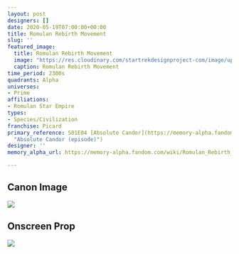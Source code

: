 ```yaml
---
layout: post
designers: []
date: 2020-05-19T07:00:00+00:00
title: Romulan Rebirth Movement
slug: ''
featured_image:
  title: Romulan Rebirth Movement
  image: "https://res.cloudinary.com/startrekdesignproject-com/image/upload/v1589924659/RomulanRebirthMovement.png"
  caption: Romulan Rebirth Movement
time_period: 2300s
quadrants: Alpha
universes:
- Prime
affiliations:
- Romulan Star Empire
types:
- Species/Civilization
franchise: Picard
primary_reference: S01E04 [Absolute Candor](https://memory-alpha.fandom.com/wiki/Absolute_Candor_(episode)
  "Absolute Candor (episode)")
designer: ''
memory_alpha_url: https://memory-alpha.fandom.com/wiki/Romulan_Rebirth_movement

---
```

## Canon Image

![](https://res.cloudinary.com/startrekdesignproject-com/image/upload/v1589924659/RomulanRebirthMovement1.jpg)

## Onscreen Prop

![](https://res.cloudinary.com/startrekdesignproject-com/image/upload/v1589924659/RomulanRebirthMovement_Prop.jpg)